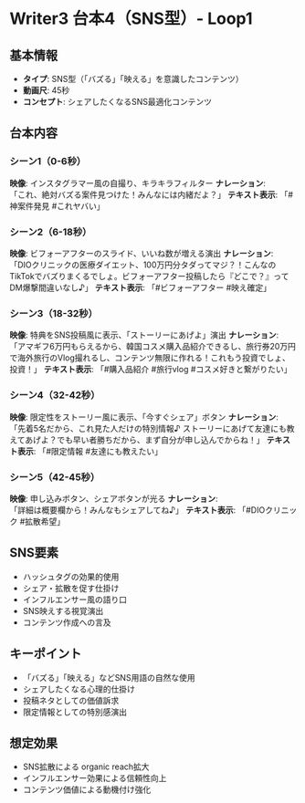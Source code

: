 # Writer3 台本4（SNS型）- Loop1

## 基本情報
- **タイプ**: SNS型（「バズる」「映える」を意識したコンテンツ）
- **動画尺**: 45秒
- **コンセプト**: シェアしたくなるSNS最適化コンテンツ

## 台本内容

### シーン1（0-6秒）
**映像**: インスタグラマー風の自撮り、キラキラフィルター
**ナレーション**:  
「これ、絶対バズる案件見つけた！みんなには内緒だよ？」
**テキスト表示**: 「#神案件発見 #これヤバい」

### シーン2（6-18秒）
**映像**: ビフォーアフターのスライド、いいね数が増える演出
**ナレーション**:  
「DIOクリニックの医療ダイエット、100万円分タダってマジ？！こんなのTikTokでバズりまくるでしょ。ビフォーアフター投稿したら『どこで？』ってDM爆撃間違いなし♪」
**テキスト表示**: 「#ビフォーアフター #映え確定」

### シーン3（18-32秒）
**映像**: 特典をSNS投稿風に表示、「ストーリーにあげよ」演出
**ナレーション**:  
「アマギフ6万円もらえるから、韓国コスメ購入品紹介できるし、旅行券20万円で海外旅行のVlog撮れるし、コンテンツ無限に作れる！これもう投資でしょ、投資！」
**テキスト表示**: 「#購入品紹介 #旅行vlog #コスメ好きと繋がりたい」

### シーン4（32-42秒）
**映像**: 限定性をストーリー風に表示、「今すぐシェア」ボタン
**ナレーション**:  
「先着5名だから、これ見た人だけの特別情報♪ ストーリーにあげて友達にも教えてあげよ？でも早い者勝ちだから、まず自分が申し込んでからね！」
**テキスト表示**: 「#限定情報 #友達にも教えたい」

### シーン5（42-45秒）
**映像**: 申し込みボタン、シェアボタンが光る
**ナレーション**:  
「詳細は概要欄から！みんなもシェアしてね♪」
**テキスト表示**: 「#DIOクリニック #拡散希望」

## SNS要素
- ハッシュタグの効果的使用
- シェア・拡散を促す仕掛け
- インフルエンサー風の語り口
- SNS映えする視覚演出
- コンテンツ作成への言及

## キーポイント
- 「バズる」「映える」などSNS用語の自然な使用
- シェアしたくなる心理的仕掛け
- 投稿ネタとしての価値訴求
- 限定情報としての特別感演出

## 想定効果
- SNS拡散による organic reach拡大
- インフルエンサー効果による信頼性向上
- コンテンツ価値による動機付け強化